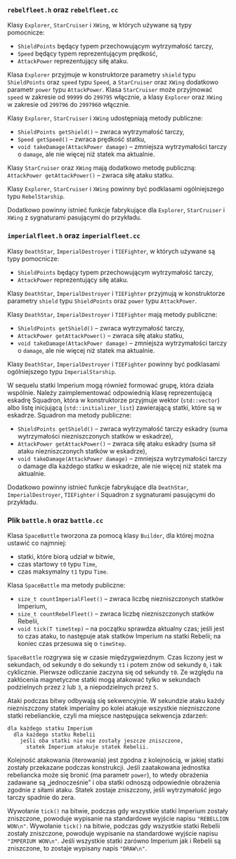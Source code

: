 ### `rebelfleet.h` oraz `rebelfleet.cc`

Klasy `Explorer`, `StarCruiser` i `XWing`, w których używane są typy pomocnicze:
* `ShieldPoints` będący typem przechowującym wytrzymałość tarczy,
* `Speed` będący typem reprezentującym prędkość,
* `AttackPower` reprezentujący siłę ataku.

Klasa `Explorer` przyjmuje w konstruktorze parametry `shield` typu `ShieldPoints` oraz
`speed` typu `Speed`, a `StarCruiser` oraz `XWing` dodatkowo parametr `power` typu `AttackPower`.
Klasa `StarCruiser` może przyjmować `speed` w zakresie od `99999` do `299795` włącznie,
a klasy `Explorer` oraz `XWing` w zakresie od `299796` do `2997960` włącznie.

Klasy `Explorer`, `StarCruiser` i `XWing` udostępniają metody publiczne:
* `ShieldPoints getShield()` – zwraca wytrzymałość tarczy,
* `Speed getSpeed()` – zwraca prędkość statku,
* `void takeDamage(AttackPower damage)` – zmniejsza wytrzymałości tarczy o `damage`,
  ale nie więcej niż statek ma aktualnie.

Klasy `StarCruiser` oraz `XWing` mają dodatkowo metodę publiczną:
`AttackPower getAttackPower()` – zwraca siłę ataku statku.

Klasy `Explorer`, `StarCruiser` i `XWing` powinny być podklasami ogólniejszego typu
`RebelStarship`.

Dodatkowo powinny istnieć funkcje fabrykujące dla `Explorer`, `StarCruiser` i `XWing`
z sygnaturami pasującymi do przykładu.

### `imperialfleet.h` oraz `imperialfleet.cc`

Klasy `DeathStar`, `ImperialDestroyer` i `TIEFighter`, w których używane są typy
pomocnicze:
* `ShieldPoints` będący typem przechowującym wytrzymałość tarczy,
* `AttackPower` reprezentujący siłę ataku.

Klasy `DeathStar`, `ImperialDestroyer` i `TIEFighter` przyjmują w konstruktorze
parametry `shield` typu `ShieldPoints` oraz `power` typu `AttackPower`.

Klasy `DeathStar`, `ImperialDestroyer` i `TIEFighter` mają metody publiczne:
* `ShieldPoints getShield()` – zwraca wytrzymałość tarczy,
* `AttackPower getAttackPower()` – zwraca siłę ataku statku,
* `void takeDamage(AttackPower damage)` – zmniejsza wytrzymałości tarczy o `damage`,
  ale nie więcej niż statek ma aktualnie.

Klasy `DeathStar`, `ImperialDestroyer` i `TIEFighter` powinny być podklasami
ogólniejszego typu `ImperialStarship`.

W sequelu statki Imperium mogą również formować grupę, która działa wspólnie.
Należy zaimplementować odpowiednią klasę reprezentującą eskadrę Squadron,
która w konstruktorze przyjmuje wektor (`std::vector`) albo listę
inicjującą (`std::initializer_list`) zawierającą statki, które są w eskadrze.
Squadron ma metody publiczne:
* `ShieldPoints getShield()` – zwraca wytrzymałość tarczy eskadry (suma
  wytrzymałości niezniszczonych statków w eskadrze),
* `AttackPower getAttackPower()` – zwraca siłę ataku eskadry (suma sił ataku
  niezniszczonych statków w eskadrze),
* `void takeDamage(AttackPower damage)` – zmniejsza wytrzymałości tarczy o damage
  dla każdego statku w eskadrze, ale nie więcej niż statek ma aktualnie.

Dodatkowo powinny istnieć funkcje fabrykujące dla `DeathStar`, `ImperialDestroyer`,
`TIEFighter` i Squadron z sygnaturami pasującymi do przykładu.

### Plik `battle.h` oraz `battle.cc`

Klasa `SpaceBattle` tworzona za pomocą klasy `Builder`, dla której można ustawić co
najmniej:
* statki, które biorą udział w bitwie,
* czas startowy `t0` typu `Time`,
* czas maksymalny `t1` typu `Time`.

Klasa `SpaceBattle` ma metody publiczne:
* `size_t countImperialFleet()` – zwraca liczbę niezniszczonych statków Imperium,
* `size_t countRebelFleet()` – zwraca liczbę niezniszczonych statków Rebelii,
* `void tick(T timeStep)` – na początku sprawdza aktualny czas; jeśli jest to
  czas ataku, to następuje atak statków Imperium na statki Rebelii; na koniec
  czas przesuwa się o `timeStep`.

`SpaceBattle` rozgrywa się w czasie międzygwiezdnym. Czas liczony jest
w sekundach, od sekundy `0` do sekundy `t1` i potem znów od sekundy `0`, i tak
cyklicznie. Pierwsze odliczanie zaczyna się od sekundy `t0`. Ze względu na
zakłócenia magnetyczne statki mogą atakować tylko w sekundach podzielnych
przez `2` lub `3`, a niepodzielnych przez `5`.

Ataki podczas bitwy odbywają się sekwencyjnie. W sekundzie ataku każdy
niezniszczony statek imperialny po kolei atakuje wszystkie niezniszczone statki
rebelianckie, czyli ma miejsce następująca sekwencja zdarzeń:

```
dla każdego statku Imperium
  dla każdego statku Rebelii
    jeśli oba statki nie nie zostały jeszcze zniszczone,
      statek Imperium atakuje statek Rebelii.
```

Kolejność atakowania (iterowania) jest zgodna z kolejnością, w jakiej statki
zostały przekazane podczas konstrukcji. Jeśli zaatakowana jednostka rebeliancka
może się bronić (ma parametr `power`), to wtedy obrażenia zadawane są
„jednocześnie” i oba statki odnoszą odpowiednie obrażenia zgodnie z siłami ataku.
Statek zostaje zniszczony, jeśli wytrzymałość jego tarczy spadnie do zera.

Wywołanie `tick()` na bitwie, podczas gdy wszystkie statki Imperium zostały
zniszczone, powoduje wypisanie na standardowe wyjście napisu `"REBELLION WON\n"`.
Wywołanie `tick()` na bitwie, podczas gdy wszystkie statki Rebelii zostały
zniszczone, powoduje wypisanie na standardowe wyjście napisu `"IMPERIUM WON\n"`.
Jeśli wszystkie statki zarówno Imperium jak i Rebelii są zniszczone, to zostaje
wypisany napis `"DRAW\n"`.
